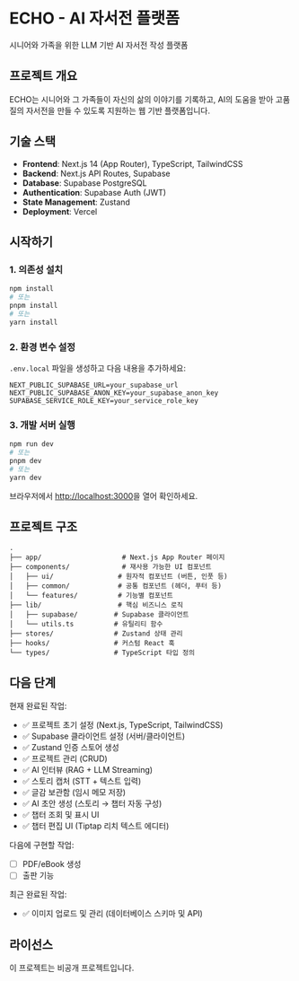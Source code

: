 # ECHO - AI 자서전 플랫폼

시니어와 가족을 위한 LLM 기반 AI 자서전 작성 플랫폼

## 프로젝트 개요

ECHO는 시니어와 그 가족들이 자신의 삶의 이야기를 기록하고, AI의 도움을 받아 고품질의 자서전을 만들 수 있도록 지원하는 웹 기반 플랫폼입니다.

## 기술 스택

- **Frontend**: Next.js 14 (App Router), TypeScript, TailwindCSS
- **Backend**: Next.js API Routes, Supabase
- **Database**: Supabase PostgreSQL
- **Authentication**: Supabase Auth (JWT)
- **State Management**: Zustand
- **Deployment**: Vercel

## 시작하기

### 1. 의존성 설치

```bash
npm install
# 또는
pnpm install
# 또는
yarn install
```

### 2. 환경 변수 설정

`.env.local` 파일을 생성하고 다음 내용을 추가하세요:

```env
NEXT_PUBLIC_SUPABASE_URL=your_supabase_url
NEXT_PUBLIC_SUPABASE_ANON_KEY=your_supabase_anon_key
SUPABASE_SERVICE_ROLE_KEY=your_service_role_key
```

### 3. 개발 서버 실행

```bash
npm run dev
# 또는
pnpm dev
# 또는
yarn dev
```

브라우저에서 [http://localhost:3000](http://localhost:3000)을 열어 확인하세요.

## 프로젝트 구조

```
.
├── app/                    # Next.js App Router 페이지
├── components/             # 재사용 가능한 UI 컴포넌트
│   ├── ui/                # 원자적 컴포넌트 (버튼, 인풋 등)
│   ├── common/            # 공통 컴포넌트 (헤더, 푸터 등)
│   └── features/          # 기능별 컴포넌트
├── lib/                   # 핵심 비즈니스 로직
│   ├── supabase/         # Supabase 클라이언트
│   └── utils.ts          # 유틸리티 함수
├── stores/               # Zustand 상태 관리
├── hooks/                # 커스텀 React 훅
└── types/                # TypeScript 타입 정의
```

## 다음 단계

현재 완료된 작업:
- ✅ 프로젝트 초기 설정 (Next.js, TypeScript, TailwindCSS)
- ✅ Supabase 클라이언트 설정 (서버/클라이언트)
- ✅ Zustand 인증 스토어 생성
- ✅ 프로젝트 관리 (CRUD)
- ✅ AI 인터뷰 (RAG + LLM Streaming)
- ✅ 스토리 캡처 (STT + 텍스트 입력)
- ✅ 글감 보관함 (임시 메모 저장)
- ✅ AI 초안 생성 (스토리 → 챕터 자동 구성)
- ✅ 챕터 조회 및 표시 UI
- ✅ 챕터 편집 UI (Tiptap 리치 텍스트 에디터)

다음에 구현할 작업:
- [ ] PDF/eBook 생성
- [ ] 출판 기능

최근 완료된 작업:
- ✅ 이미지 업로드 및 관리 (데이터베이스 스키마 및 API)

## 라이선스

이 프로젝트는 비공개 프로젝트입니다.
